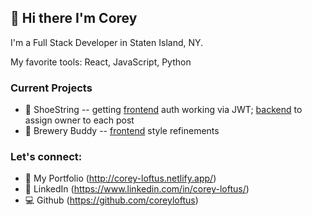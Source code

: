 ## 🌊 Hi there I'm Corey
I'm a Full Stack Developer in Staten Island, NY.

My favorite tools: React, JavaScript, Python

### Current Projects
* 🥾 ShoeString -- getting <a href="https://github.com/Calathea-Z/ShoeString-Frontend">frontend</a> auth working via JWT; <a href="https://github.com/coreyloftus/shoe-string-be-dev">backend</a> to assign owner to each post
* 🍻 Brewery Buddy -- <a href="https://github.com/jordbort/project-2-brewery-app">frontend</a> style refinements

### Let's connect:
* 🎨 My Portfolio (<a href="http://corey-loftus.netlify.app/" target="_blank">http://corey-loftus.netlify.app/</a>)
* 💼 LinkedIn (<a href="http://corey-loftus.netlify.app/" target="_blank">https://www.linkedin.com/in/corey-loftus/</a>)
* 💻 Github (<a href="http://corey-loftus.netlify.app/" target="_blank">https://github.com/coreyloftus</a>)

